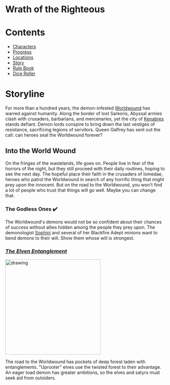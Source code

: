 # Wrath of the Righteous
# Contents
- [Characters](characters.md#characters)
- [Progress](progress.md#progress)
- [Locations](locations.md#locations)
- [Story](#storyline)
- [Rule Book](https://tesera.ru/images/items/559855/PZO6020-Rulebook.pdf)
- [Dice Roller](https://g.co/kgs/ooVcz5)

# Storyline
For more than a hundred years, the demon-infested [Worldwound](locations.md#the-world-wound) has warred against humanity. Along the border of lost Sarkoris, Abyssal armies clash with crusaders, barbarians, and mercenaries, yet the city of [Kenabres](locations.md#kenabres) stands defiant. Demon lords conspire to bring down the last vestiges of resistance, sacrificing legions of servitors. Queen Galfrey has sent out the call: can heroes seal the Worldwound forever?

## Into the World Wound
On the fringes of the wastelands, life goes on. People live in fear of the horrors of the night, but they still proceed with their daily routines, hoping to see the next day. The hopeful place their faith in the crusaders of Iomedae, heroes who patrol the Worldwound in search of any horrific thing that might prey upon the innocent. But on the road to the Worldwound, you won't find a lot of people who trust that things will go well. Maybe you can change that.

### The Godless Ones :heavy_check_mark:
The Worldwound's demons would not be so confident about their chances of success without allies hidden among the people they prey upon. The demonologist [Sophini](sophini.md#sophini) and several of her Blackfire Adept minions want to bend demons to their will. Show them whose will is strongest.

### [*The Elven Entanglement*](progress.md#progress)
<img src="http://1.bp.blogspot.com/-OWtt1H_daK0/VWuQN_pcpAI/AAAAAAAAPbI/2bHkofB0AoI/s1600/Wrath-ACG_Elven%2BEntanglement_timkingslynnedotcom.jpg" alt="drawing" width="300"/>

The road to the Worldwound has pockets of deep forest laden with entanglements. "Uprooter" elves use the twisted forest to their advantage. An eager toad demon has greater ambitions, so the elves and satyrs must seek aid from outsiders.
